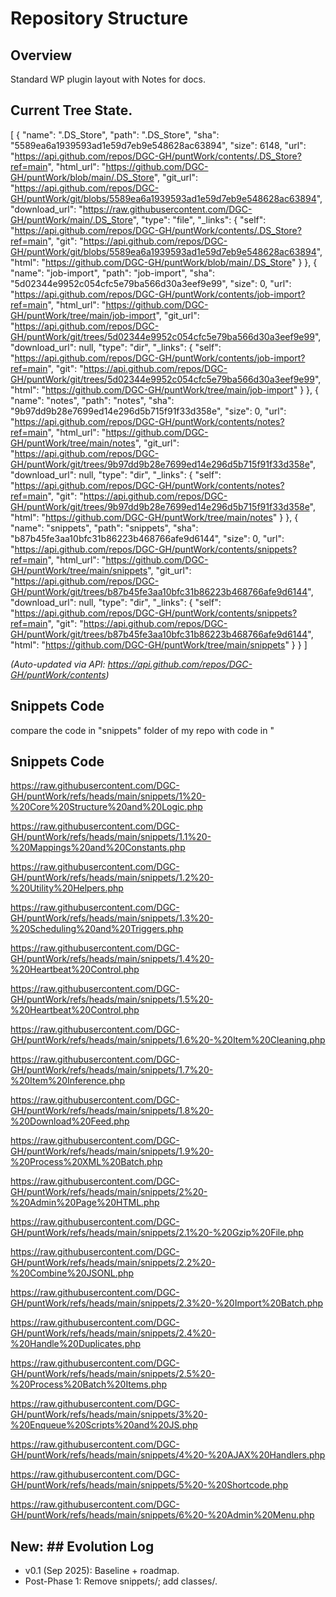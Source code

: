 # Repository Structure

## Overview
Standard WP plugin layout with Notes for docs.

## Current Tree State.
[
  {
    "name": ".DS_Store",
    "path": ".DS_Store",
    "sha": "5589ea6a1939593ad1e59d7eb9e548628ac63894",
    "size": 6148,
    "url": "https://api.github.com/repos/DGC-GH/puntWork/contents/.DS_Store?ref=main",
    "html_url": "https://github.com/DGC-GH/puntWork/blob/main/.DS_Store",
    "git_url": "https://api.github.com/repos/DGC-GH/puntWork/git/blobs/5589ea6a1939593ad1e59d7eb9e548628ac63894",
    "download_url": "https://raw.githubusercontent.com/DGC-GH/puntWork/main/.DS_Store",
    "type": "file",
    "_links": {
      "self": "https://api.github.com/repos/DGC-GH/puntWork/contents/.DS_Store?ref=main",
      "git": "https://api.github.com/repos/DGC-GH/puntWork/git/blobs/5589ea6a1939593ad1e59d7eb9e548628ac63894",
      "html": "https://github.com/DGC-GH/puntWork/blob/main/.DS_Store"
    }
  },
  {
    "name": "job-import",
    "path": "job-import",
    "sha": "5d02344e9952c054cfc5e79ba566d30a3eef9e99",
    "size": 0,
    "url": "https://api.github.com/repos/DGC-GH/puntWork/contents/job-import?ref=main",
    "html_url": "https://github.com/DGC-GH/puntWork/tree/main/job-import",
    "git_url": "https://api.github.com/repos/DGC-GH/puntWork/git/trees/5d02344e9952c054cfc5e79ba566d30a3eef9e99",
    "download_url": null,
    "type": "dir",
    "_links": {
      "self": "https://api.github.com/repos/DGC-GH/puntWork/contents/job-import?ref=main",
      "git": "https://api.github.com/repos/DGC-GH/puntWork/git/trees/5d02344e9952c054cfc5e79ba566d30a3eef9e99",
      "html": "https://github.com/DGC-GH/puntWork/tree/main/job-import"
    }
  },
  {
    "name": "notes",
    "path": "notes",
    "sha": "9b97dd9b28e7699ed14e296d5b715f91f33d358e",
    "size": 0,
    "url": "https://api.github.com/repos/DGC-GH/puntWork/contents/notes?ref=main",
    "html_url": "https://github.com/DGC-GH/puntWork/tree/main/notes",
    "git_url": "https://api.github.com/repos/DGC-GH/puntWork/git/trees/9b97dd9b28e7699ed14e296d5b715f91f33d358e",
    "download_url": null,
    "type": "dir",
    "_links": {
      "self": "https://api.github.com/repos/DGC-GH/puntWork/contents/notes?ref=main",
      "git": "https://api.github.com/repos/DGC-GH/puntWork/git/trees/9b97dd9b28e7699ed14e296d5b715f91f33d358e",
      "html": "https://github.com/DGC-GH/puntWork/tree/main/notes"
    }
  },
  {
    "name": "snippets",
    "path": "snippets",
    "sha": "b87b45fe3aa10bfc31b86223b468766afe9d6144",
    "size": 0,
    "url": "https://api.github.com/repos/DGC-GH/puntWork/contents/snippets?ref=main",
    "html_url": "https://github.com/DGC-GH/puntWork/tree/main/snippets",
    "git_url": "https://api.github.com/repos/DGC-GH/puntWork/git/trees/b87b45fe3aa10bfc31b86223b468766afe9d6144",
    "download_url": null,
    "type": "dir",
    "_links": {
      "self": "https://api.github.com/repos/DGC-GH/puntWork/contents/snippets?ref=main",
      "git": "https://api.github.com/repos/DGC-GH/puntWork/git/trees/b87b45fe3aa10bfc31b86223b468766afe9d6144",
      "html": "https://github.com/DGC-GH/puntWork/tree/main/snippets"
    }
  }
]


*(Auto-updated via API: https://api.github.com/repos/DGC-GH/puntWork/contents)*


## Snippets Code
compare the code in "snippets" folder of my repo with code in "



## Snippets Code

https://raw.githubusercontent.com/DGC-GH/puntWork/refs/heads/main/snippets/1%20-%20Core%20Structure%20and%20Logic.php

https://raw.githubusercontent.com/DGC-GH/puntWork/refs/heads/main/snippets/1.1%20-%20Mappings%20and%20Constants.php

https://raw.githubusercontent.com/DGC-GH/puntWork/refs/heads/main/snippets/1.2%20-%20Utility%20Helpers.php

https://raw.githubusercontent.com/DGC-GH/puntWork/refs/heads/main/snippets/1.3%20-%20Scheduling%20and%20Triggers.php

https://raw.githubusercontent.com/DGC-GH/puntWork/refs/heads/main/snippets/1.4%20-%20Heartbeat%20Control.php

https://raw.githubusercontent.com/DGC-GH/puntWork/refs/heads/main/snippets/1.5%20-%20Heartbeat%20Control.php

https://raw.githubusercontent.com/DGC-GH/puntWork/refs/heads/main/snippets/1.6%20-%20Item%20Cleaning.php

https://raw.githubusercontent.com/DGC-GH/puntWork/refs/heads/main/snippets/1.7%20-%20Item%20Inference.php

https://raw.githubusercontent.com/DGC-GH/puntWork/refs/heads/main/snippets/1.8%20-%20Download%20Feed.php

https://raw.githubusercontent.com/DGC-GH/puntWork/refs/heads/main/snippets/1.9%20-%20Process%20XML%20Batch.php

https://raw.githubusercontent.com/DGC-GH/puntWork/refs/heads/main/snippets/2%20-%20Admin%20Page%20HTML.php

https://raw.githubusercontent.com/DGC-GH/puntWork/refs/heads/main/snippets/2.1%20-%20Gzip%20File.php

https://raw.githubusercontent.com/DGC-GH/puntWork/refs/heads/main/snippets/2.2%20-%20Combine%20JSONL.php

https://raw.githubusercontent.com/DGC-GH/puntWork/refs/heads/main/snippets/2.3%20-%20Import%20Batch.php

https://raw.githubusercontent.com/DGC-GH/puntWork/refs/heads/main/snippets/2.4%20-%20Handle%20Duplicates.php

https://raw.githubusercontent.com/DGC-GH/puntWork/refs/heads/main/snippets/2.5%20-%20Process%20Batch%20Items.php

https://raw.githubusercontent.com/DGC-GH/puntWork/refs/heads/main/snippets/3%20-%20Enqueue%20Scripts%20and%20JS.php

https://raw.githubusercontent.com/DGC-GH/puntWork/refs/heads/main/snippets/4%20-%20AJAX%20Handlers.php

https://raw.githubusercontent.com/DGC-GH/puntWork/refs/heads/main/snippets/5%20-%20Shortcode.php

https://raw.githubusercontent.com/DGC-GH/puntWork/refs/heads/main/snippets/6%20-%20Admin%20Menu.php



## New: ## Evolution Log
- v0.1 (Sep 2025): Baseline + roadmap.
- Post-Phase 1: Remove snippets/; add classes/.
